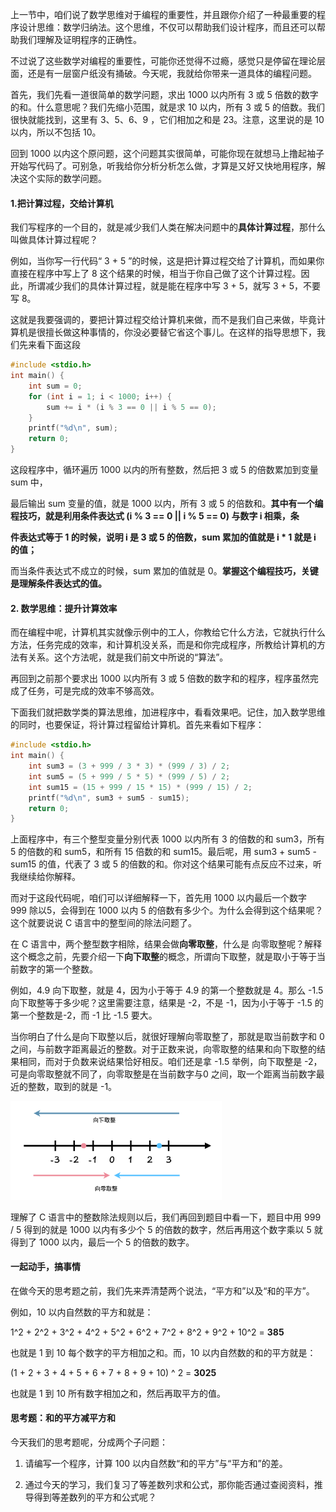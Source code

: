 上一节中，咱们说了数学思维对于编程的重要性，并且跟你介绍了一种最重要的程序设计思维：数学归纳法。这个思维，不仅可以帮助我们设计程序，而且还可以帮助我们理解及证明程序的正确性。

不过说了这些数学对编程的重要性，可能你还觉得不过瘾，感觉只是停留在理论层面，还是有一层窗户纸没有捅破。今天呢，我就给你带来一道具体的编程问题。

首先，我们先看一道很简单的数学问题，求出 1000 以内所有 3 或 5 倍数的数字的和。什么意思呢？我们先缩小范围，就是求 10 以内，所有 3 或 5 的倍数。我们很快就能找到，这里有 3、5、6、9 ，它们相加之和是 23。注意，这里说的是 10 以内，所以不包括 10。

回到 1000 以内这个原问题，这个问题其实很简单，可能你现在就想马上撸起袖子开始写代码了。可别急，听我给你分析分析怎么做，才算是又好又快地用程序，解决这个实际的数学问题。

#### 1.把计算过程，交给计算机

我们写程序的一个目的，就是减少我们人类在解决问题中的**具体计算过程**，那什么叫做具体计算过程呢？

例如，当你写一行代码“ 3 + 5 ”的时候，这是把计算过程交给了计算机，而如果你直接在程序中写上了 8 这个结果的时候，相当于你自己做了这个计算过程。因此，所谓减少我们的具体计算过程，就是能在程序中写 3 + 5，就写 3 + 5，不要写 8。

这就是我要强调的，要把计算过程交给计算机来做，而不是我们自己来做，毕竟计算机是很擅长做这种事情的，你没必要替它省这个事儿。在这样的指导思想下，我们先来看下面这段

```c
#include <stdio.h>
int main() {
    int sum = 0;
    for (int i = 1; i < 1000; i++) {
        sum += i * (i % 3 == 0 || i % 5 == 0);  
    }
    printf("%d\n", sum);
    return 0;
}
```

这段程序中，循环遍历 1000 以内的所有整数，然后把 3 或 5 的倍数累加到变量 sum 中，

最后输出 sum 变量的值，就是 1000 以内，所有 3 或 5 的倍数和。**其中有一个编程技巧，就是利用条件表达式 (i % 3 == 0 || i % 5 == 0) 与数字 i 相乘，条**

**件表达式等于 1 的时候，说明 i 是 3 或 5 的倍数，sum 累加的值就是 i * 1 就是 i 的值；**

而当条件表达式不成立的时候，sum 累加的值就是 0。**掌握这个编程技巧，关键是理解条件表达式的值。**

#### 2. 数学思维：提升计算效率

而在编程中呢，计算机其实就像示例中的工人，你教给它什么方法，它就执行什么方法，任务完成的效率，和计算机没关系，而是和你完成程序，所教给计算机的方法有关系。这个方法呢，就是我们前文中所说的“算法”。

再回到之前那个要求出 1000 以内所有 3 或 5 倍数的数字和的程序，程序虽然完成了任务，可是完成的效率不够高效。

下面我们就把数学类的算法思维，加进程序中，看看效果吧。记住，加入数学思维的同时，也要保证，将计算过程留给计算机。首先来看如下程序：

```c
#include <stdio.h>
int main() {
    int sum3 = (3 + 999 / 3 * 3) * (999 / 3) / 2;
    int sum5 = (5 + 999 / 5 * 5) * (999 / 5) / 2;
    int sum15 = (15 + 999 / 15 * 15) * (999 / 15) / 2;
    printf("%d\n", sum3 + sum5 - sum15);
    return 0;
}
```

上面程序中，有三个整型变量分别代表 1000 以内所有 3 的倍数的和 sum3，所有 5 的倍数的和 sum5，和所有 15 倍数的和 sum15。最后呢，用 sum3 + sum5 - sum15 的值，代表了 3 或 5 的倍数的和。你对这个结果可能有点反应不过来，听我继续给你解释。

而对于这段代码呢，咱们可以详细解释一下，首先用 1000 以内最后一个数字 999 除以5，会得到在 1000 以内 5 的倍数有多少个。为什么会得到这个结果呢？这个就要说说 C 语言中的整型间的除法问题了。

在 C 语言中，两个整型数字相除，结果会做**向零取整**，什么是 向零取整呢？解释这个概念之前，先要介绍一下**向下取整**的概念，所谓向下取整，就是取小于等于当前数字的第一个整数。

例如，4.9 向下取整，就是 4，因为小于等于 4.9 的第一个整数就是 4。那么 -1.5 向下取整等于多少呢？这里需要注意，结果是 -2，不是 -1，因为小于等于 -1.5 的第一个整数是-2，而 -1 比 -1.5 要大。

当你明白了什么是向下取整以后，就很好理解向零取整了，那就是取当前数字和 0 之间，与前数字距离最近的整数。对于正数来说，向零取整的结果和向下取整的结果相同，而对于负数来说结果恰好相反。咱们还是拿 -1.5 举例，向下取整是 -2，可是向零取整就不同了，向零取整是在当前数字与0 之间，取一个距离当前数字最近的整数，取到的就是 -1。

<img src="./img/2d0ed3409b33a106e38b10e2827a405d.jpg" alt="img" style="zoom: 33%;" />

理解了 C 语言中的整数除法规则以后，我们再回到题目中看一下，题目中用 999 / 5 得到的就是 1000 以内有多少个 5 的倍数的数字，然后再用这个数字乘以 5 就得到了 1000 以内，最后一个 5 的倍数的数字。

#### 一起动手，搞事情

在做今天的思考题之前，我们先来弄清楚两个说法，“平方和”以及“和的平方”。

例如，10 以内自然数的平方和就是：

1^2 + 2^2 + 3^2 + 4^2 + 5^2 + 6^2 + 7^2 + 8^2 + 9^2 + 10^2 = **385**

也就是 1 到 10 每个数字的平方相加之和。而，10 以内自然数的和的平方就是：

(1 + 2 + 3 + 4 + 5 + 6 + 7 + 8 + 9 + 10) ^ 2 = **3025**

也就是 1 到 10 所有数字相加之和，然后再取平方的值。

#### 思考题：和的平方减平方和

今天我们的思考题呢，分成两个子问题：

1. 请编写一个程序，计算 100 以内自然数“和的平方”与“平方和”的差。

2. 通过今天的学习，我们复习了等差数列求和公式，那你能否通过查阅资料，推导得到等差数列的平方和公式呢？